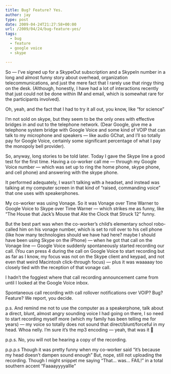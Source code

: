 ```yaml
---
title: Bug? Feature? Yes.
author: jay
type: post
date: 2009-04-24T21:27:58+00:00
url: /2009/04/24/bug-feature-yes/
tags:
  - bug
  - feature
  - google voice
  - skype

---
```

So — I’ve signed up for a SkypeOut subscription and a SkypeIn number in a long and almost funny story about overhead, organization telecommunications, and just the mere fact that I rarely use that ringy thing on the desk. (Although, honestly, I have had a lot of interactions recently that just could not be done within IM and email, which is somewhat rare for the participants involved).

Oh, yeah, and the fact that I had to try it all out, you know, like “for science”

I’m not sold on skype, but they seem to be the only ones with effective bridges in and out to the telephone network. (Dear Google, give me a telephone system bridge with Google Voice and some kind of VOIP that can talk to my microphone and speakers — like audio GChat, and I’ll so totally pay for Google Voice, certainly some significant percentage of what I pay the monopoly bell provider).

So, anyway, long stories to be told later. Today I gave the Skype line a good test for the first time. Having a co-worker call me — through my Google Voice number — which was set up to ring the home phone, skype phone, and cell phone) and answering with the skype phone.

It performed adequately, I wasn’t talking with a headset, and instead was talking at my computer screen in that kind of “raised, commanding voice” that one uses with speakerphones.

My co-worker was using Vonage. So it was Vonage over Time Warner to Google Voice to Skype over Time Warner — which strikes me as funny, like “The House that Jack’s Mouse that Ate the Clock that Struck 12” funny.

But the best part was when the co-worker’s child’s elementary school robo-called him on his vonage number, which is set to roll over to his cell phone (like how many technologies should we have had here? maybe I should have been using Skype on the iPhone) — when he got that call on the Vonage line — Google Voice suddenly spontaneously started recording our call. (You can press 4 during the call on Google Voice to start recording but as far as I know, my focus was not on the Skype client and keypad, and not even that weird Macintosh click-through focus) — plus it was waaaaay too closely tied with the reception of that vonage call.

I hadn’t the foggiest where that call recording announcement came from until I looked at the Google Voice inbox.

Spontaneous call recording with call rollover notifications over VOIP? Bug? Feature? We report, you decide.

p.s. And remind me not to use the computer as a speakerphone, talk about a direct, blunt, almost angry sounding voice I had going on there, I so need to start recording myself more (which my family has been telling me for years) — my voice so totally does not sound that direct/blunt/forceful in my head. Whoa nelly. I’m sure it’s the mp3 encoding — yeah, that was it 🙂

p.p.s. No, you will not be hearing a copy of the recording.

p.p.p.s Though it was pretty funny when my co-worker said “it’s because my head doesn’t dampen sound enough” But, nope, still not uploading the recording. Though I might snippet me saying “That… was… FAIL!” in a total southern accent “Faaaayyyyallle”